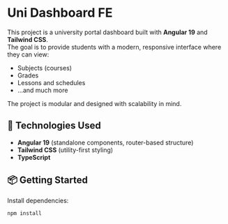 # Uni Dashboard FE

This project is a university portal dashboard built with **Angular 19** and **Tailwind CSS**.  
The goal is to provide students with a modern, responsive interface where they can view:

- Subjects (courses)
- Grades
- Lessons and schedules
- ...and much more

The project is modular and designed with scalability in mind.

## 🚀 Technologies Used

- **Angular 19** (standalone components, router-based structure)
- **Tailwind CSS** (utility-first styling)
- **TypeScript**

## 📦 Getting Started

Install dependencies:

```bash
npm install
